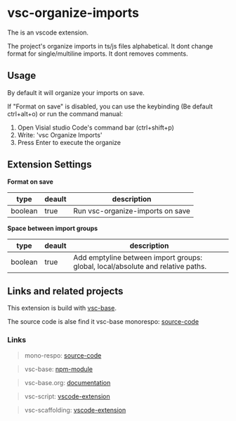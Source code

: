 # vsc-organize-imports

The is an vscode extension.

The project's organize imports in ts/js files alphabetical.
It dont change format for single/multiline imports.
It dont removes comments.

## Usage

By default it will organize your imports on save.

If "Format on save" is disabled, you can use the keybinding
(Be default ctrl+alt+o)
or run the command manual:

1. Open Visial studio Code's command bar (ctrl+shift+p)
2. Write: 'vsc Organize Imports'
3. Press Enter to execute the organize

## Extension Settings


**Format on save**

|type           | deault | description |
|-|-|-|
|boolean|true|Run vsc-organize-imports on save|

**Space between import groups**

|type           | deault | description |
|-|-|-|
|boolean|true|Add emptyline between import groups: global, local/absolute and relative paths.|

## Links and related projects

This extension is build with [vsc-base](http://vsc-base.org).

The source code is alse find it vsc-base monorespo: [source-code](https://github.com/alfnielsen/vsc-base)

### Links
 
> mono-respo: [source-code](https://github.com/alfnielsen/vsc-base)

> vsc-base: [npm-module](https://www.npmjs.com/package/vsc-base)

> vsc-base.org: [documentation](http://vsc-base.org)

> vsc-script: [vscode-extension](https://marketplace.visualstudio.com/items?itemName=alfnielsen.vsc-script)

> vsc-scaffolding: [vscode-extension](https://marketplace.visualstudio.com/items?itemName=alfnielsen.vsc-scafolding)
